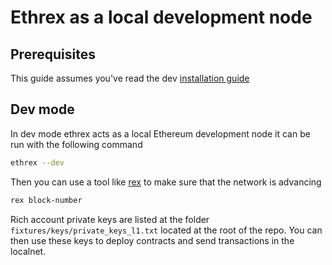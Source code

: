 # Ethrex as a local development node

## Prerequisites

This guide assumes you've read the dev [installation guide](../installing.md)

## Dev mode

In dev mode ethrex acts as a local Ethereum development node it can be run with the following command

```sh
ethrex --dev
```

Then you can use a tool like [rex](https://github.com/lambdaclass/rex) to make sure that the network is advancing

```sh
rex block-number
```

Rich account private keys are listed at the folder `fixtures/keys/private_keys_l1.txt` located at the root of the repo. You can then use these keys to deploy contracts and send transactions in the localnet.
